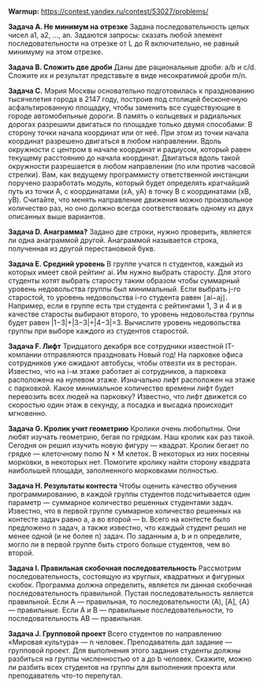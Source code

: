 **Warmup:**
https://contest.yandex.ru/contest/53027/problems/

**Задача A. Не минимум на отрезке**
Задана последовательность целых чисел a1, a2, …, an.
Задаются запросы: сказать любой элемент последовательности на отрезке от L до R включительно,
не равный минимуму на этом отрезке.

**Задача B. Сложить две дроби**
Даны две рациональные дроби: a/b и c/d.
Сложите их и результат представьте в виде несократимой дроби m/n.

**Задача C.**
Мэрия Москвы основательно подготовилась к празднованию тысячелетия города в 2147 году,
построив под столицей бесконечную асфальтированную площадку, чтобы заменить все существующие в городе автомобильные дороги.
В память о кольцевых и радиальных дорогах разрешили двигаться по площадке только двумя способами:
В сторону точки начала координат или от неё. При этом из точки начала координат разрешено двигаться в любом направлении.
Вдоль окружности с центром в начале координат и радиусом, который равен текущему расстоянию до начала координат.
Двигаться вдоль такой окружности разрешается в любом направлении (по или против часовой стрелки).
Вам, как ведущему программисту ответственной инстанции поручено разработать модуль,
который будет определять кратчайший путь из точки A, с координатами (xA, yA) в точку B с координатами (xB, yB).
Считайте, что менять направление движения можно произвольное количество раз,
но оно должно всегда соответствовать одному из двух описанных выше вариантов.

**Задача D. Анаграмма?**
Задано две строки, нужно проверить, является ли одна анаграммой другой.
Анаграммой называется строка, полученная из другой перестановкой букв.

**Задача E. Средний уровень**
В группе учатся n студентов, каждый из которых имеет свой рейтинг ai. Им нужно выбрать старосту.
Для этого студенты хотят выбрать старосту таким образом чтобы суммарный уровень недовольства группы был минимальный.
Если выбрать j-го старостой, то уровень недовольства i-го студента равен ∣ai−aj∣.
Например, если в группе есть три студента с рейтингами 1, 3 и 4 и в качестве старосты выбирают второго,
то уровень недовольства группы будет равен |1−3|+|3−3|+|4−3|=3.
Вычислите уровень недовольства группы при выборе каждого из студентов старостой.

**Задача F. Лифт**
Тридцатого декабря все сотрудники известной IT-компании отправляются праздновать Новый год!
На парковке офиса сотрудников уже ожидают автобусы, чтобы отвезти их в ресторан.
Известно, что на i-м этаже работает ai сотрудников, а парковка расположена на нулевом этаже.
Изначально лифт расположен на этаже с парковкой. Какое минимальное количество времени лифт будет перевозить всех людей на парковку?
Известно, что лифт движется со скоростью один этаж в секунду, а посадка и высадка происходит мгновенно.

**Задача G. Кролик учит геометрию**
Кролики очень любопытны. Они любят изучать геометрию, бегая по грядкам. Наш кролик как раз такой. Сегодня он решил изучить новую фигуру — квадрат.
Кролик бегает по грядке — клеточному полю N × M клеток. В некоторых из них посеяны морковки, в некоторых нет.
Помогите кролику найти сторону квадрата наибольшей площади, заполненного морковками полностью.

**Задача H. Результаты контеста**
Чтобы оценить качество обучения программированию, в каждой группы студентов подсчитывается один параметр — суммарное количество решенных студентами задач.
Известно, что в первой группе суммарное количество решенных на контесте задач равно a, а во второй — b.
Всего на контесте было предложено n задач, а также известно, что каждый студент решил не менее одной (и не более n) задач.
По заданным a, b и n определите, могло ли в первой группе быть строго больше студентов, чем во второй.

**Задача I. Правильная скобочная последовательность**
Рассмотрим последовательность, состоящую из круглых, квадратных и фигурных скобок.
Программа должна определить, является ли данная скобочная последовательность правильной.
Пустая последовательность является правильной. Если A — правильная, то последовательности (A), [A], {A} — правильные.
Если A и B — правильные последовательности, то последовательность AB — правильная.

**Задача J. Групповой проект**
Всего студентов по направлению «Мировая культура» — n человек. Преподаватель дал задание — групповой проект.
Для выполнения этого задания студенты должны разбиться на группы численностью от a до b человек.
Скажите, можно ли разбить всех студентов на группы для выполнения проекта или преподаватель что-то перепутал.